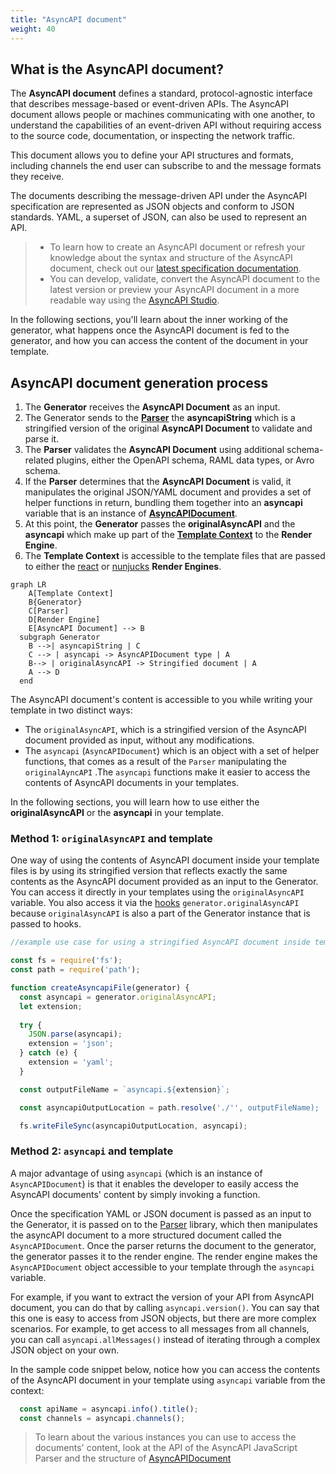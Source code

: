 ```yaml
---
title: "AsyncAPI document"
weight: 40
---
```


## What is the AsyncAPI document?
The **AsyncAPI document** defines a standard, protocol-agnostic interface that describes message-based or event-driven APIs. The AsyncAPI document allows people or machines communicating with one another, to understand the capabilities of an event-driven API without requiring access to the source code, documentation, or inspecting the network traffic.

This document allows you to define your API structures and formats, including channels the end user can subscribe to and the message formats they receive. 

The documents describing the message-driven API under the AsyncAPI specification are represented as JSON objects and conform to JSON standards. YAML, a superset of JSON, can also be used to represent an API.

> - To learn how to create an AsyncAPI document or refresh your knowledge about the syntax and structure of the AsyncAPI document, check out our [latest specification documentation](https://www.asyncapi.com/docs/reference/specification/latest). 
> - You can develop, validate, convert the AsyncAPI document to the latest version or preview your AsyncAPI document in a more readable way using the [AsyncAPI Studio](https://studio.asyncapi.com/).

In the following sections, you'll learn about the inner working of the generator, what happens once the AsyncAPI document is fed to the generator, and how you can access the content of the document in your template.

## AsyncAPI document generation process
1. The **Generator** receives the **AsyncAPI Document** as an input. 
2. The Generator sends to the **[Parser](parser.md)** the **asyncapiString** which is a stringified version of the original **AsyncAPI Document** to validate and parse it.
3. The **Parser** validates the **AsyncAPI Document** using additional schema-related plugins, either the OpenAPI schema, RAML data types, or Avro schema. 
4. If the **Parser** determines that the **AsyncAPI Document** is valid, it manipulates the original JSON/YAML document and provides a set of helper functions in return, bundling them together into an **asyncapi** variable that is an instance of [**AsyncAPIDocument**](https://github.com/asyncapi/parser-js/blob/master/API.md#module_@asyncapi/parser+AsyncAPIDocument). 
5. At this point, the **Generator** passes the **originalAsyncAPI** and the **asyncapi** which make up part of the **[Template Context](asyncapi-context.md)** to the **Render Engine**. 
6. The **Template Context** is accessible to the template files that are passed to either the [react](react-render-engine.md) or [nunjucks](nunjucks-render-engine.md) **Render Engines**.
   
``` mermaid
graph LR
    A[Template Context]
    B{Generator}
    C[Parser]
    D[Render Engine]
    E[AsyncAPI Document] --> B
  subgraph Generator
    B -->| asyncapiString | C
    C --> | asyncapi -> AsyncAPIDocument type | A
    B--> | originalAsyncAPI -> Stringified document | A
    A --> D
  end
  ```
The AsyncAPI document's content is accessible to you while writing your template in two distinct ways:
* The `originalAsyncAPI`, which is a stringified version of the AsyncAPI document provided as input, without any modifications.
* The `asyncapi` (`AsyncAPIDocument`) which is an object with a set of helper functions, that comes as a result of the `Parser` manipulating the `originalAyncAPI` .The `asyncapi` functions make it easier to access the contents of AsyncAPI documents in your templates.

In the following sections, you will learn how to use either the **originalAsyncAPI** or the **asyncapi** in your template.

### Method 1: `originalAsyncAPI` and template 
One way of using the contents of AsyncAPI document inside your template files is by using its stringified version that reflects exactly the same contents as the AsyncAPI document provided as an input to the Generator. You can access it directly in your templates using the `originalAsyncAPI` variable. You also access it via the [hooks](hooks.md) `generator.originalAsyncAPI` because `originalAsyncAPI` is also a part of the Generator instance that is passed to hooks.

```js
//example use case for using a stringified AsyncAPI document inside template hooks

const fs = require('fs');
const path = require('path');

function createAsyncapiFile(generator) {
  const asyncapi = generator.originalAsyncAPI;
  let extension;
  
  try {
    JSON.parse(asyncapi);
    extension = 'json';
  } catch (e) {
    extension = 'yaml';
  }

  const outputFileName = `asyncapi.${extension}`;

  const asyncapiOutputLocation = path.resolve('./'', outputFileName);

  fs.writeFileSync(asyncapiOutputLocation, asyncapi);
```


### Method 2: `asyncapi` and template
A major advantage of using `asyncapi` (which is an instance of `AsyncAPIDocument`) is that it enables the developer to easily access the AsyncAPI documents' content by simply invoking a function. 

Once the specification YAML or JSON document is passed as an input to the Generator, it is passed on to the [Parser](parser.md) library, which then manipulates the asyncAPI document to a more structured document called the `AsyncAPIDocument`. Once the parser returns the document to the generator, the generator passes it to the render engine. The render engine makes the `AsyncAPIDocument` object accessible to your template through the `asyncapi` variable.

For example, if you want to extract the version of your API from AsyncAPI document, you can do that by calling `asyncapi.version()`. You can say that this one is easy to access from JSON objects, but there are more complex scenarios. For example, to get access to all messages from all channels, you can call `asyncapi.allMessages()` instead of iterating through a complex JSON object on your own.

In the sample code snippet below, notice how you can access the contents of the AsyncAPI document in your template using `asyncapi` variable from the context:

```js
  const apiName = asyncapi.info().title();
  const channels = asyncapi.channels();
```

> To learn about the various instances you can use to access the documents' content, look at the API of the AsyncAPI JavaScript Parser and the structure of [AsyncAPIDocument](https://github.com/asyncapi/parser-js/blob/master/API.md#module_@asyncapi/parser+AsyncAPIDocument)